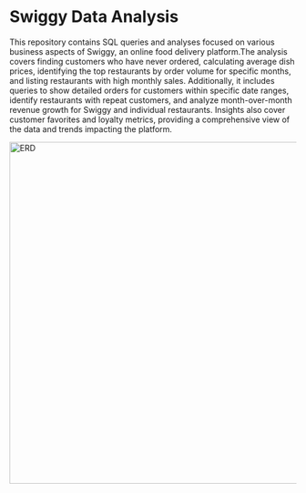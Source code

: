 # Swiggy Data Analysis
This repository contains SQL queries and analyses focused on various business aspects of Swiggy, an online food delivery platform.The analysis 
covers finding customers who have never ordered, calculating average dish prices, identifying the top restaurants by order volume for specific 
months, and listing restaurants with high monthly sales. Additionally, it includes queries to show detailed orders for customers within specific
date ranges, identify restaurants with repeat customers, and analyze month-over-month revenue growth for Swiggy and individual restaurants. Insights
also cover customer favorites and loyalty metrics, providing a comprehensive view of the data and trends impacting the platform.

<img width="600" alt="ERD" src="https://github.com/user-attachments/assets/d102d1b4-4d6d-4090-8973-ac4031c59b6d">

